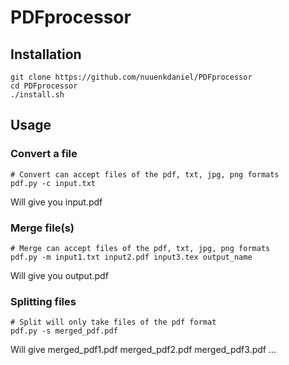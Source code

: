 # PDFprocessor
## Installation ##
```
git clone https://github.com/nuuenkdaniel/PDFprocessor
cd PDFprocessor
./install.sh
```

## Usage ##
### Convert a file ###
```
# Convert can accept files of the pdf, txt, jpg, png formats
pdf.py -c input.txt
```
Will give you input.pdf

### Merge file(s) ###
```
# Merge can accept files of the pdf, txt, jpg, png formats
pdf.py -m input1.txt input2.pdf input3.tex output_name
```
Will give you output.pdf

### Splitting files ###
```
# Split will only take files of the pdf format
pdf.py -s merged_pdf.pdf
```
Will give merged_pdf1.pdf merged_pdf2.pdf merged_pdf3.pdf ...
